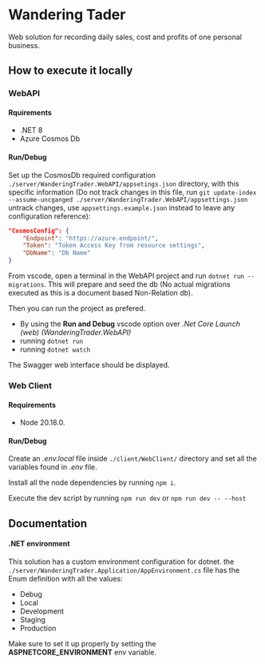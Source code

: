 # Wandering Tader

Web solution for recording daily sales, cost and profits of one personal business.

## How to execute it locally

### WebAPI

#### Rquirements

-   .NET 8
-   Azure Cosmos Db

#### Run/Debug

Set up the CosmosDb required configuration `./server/WanderingTrader.WebAPI/appsetings.json` directory, with this specific information (Do not track changes in this file, run `git update-index --assume-uncganged ./server/WanderingTrader.WebAPI/appsettings.json` untrack changes, use `appsettings.example.json` instead to leave any configuration reference):

```json
"CosmosConfig": {
    "Endpoint": "https://azure.endpoint/",
    "Token": "Token Access Key from resource settings",
    "DbName": "Db Name"
}
```

From vscode, open a terminal in the WebAPI project and run `dotnet run -- migrations`.
This will prepare and seed the db (No actual migrations executed as this is a document based Non-Relation db).

Then you can run the project as prefered.

-   By using the **Run and Debug** vscode option over _.Net Core Launch (web) (WanderingTrader.WebAPI)_
-   running `dotnet run`
-   running `dotnet watch`

The Swagger web interface should be displayed.

### Web Client

#### Requirements

-   Node 20.18.0.

#### Run/Debug

Create an _.env.local_ file inside `./client/WebClient/` directory and set all the variables found in _.env_ file.

Install all the node dependencies by running `npm i`.

Execute the dev script by running `npm run dev` or `npm run dev -- --host`

## Documentation

#### .NET environment

This solution has a custom environment configuration for dotnet. the `./server/WanderingTrader.Application/AppEnvironment.cs` file has the Enum definition with all the values:

-   Debug
-   Local
-   Development
-   Staging
-   Production

Make sure to set it up properly by setting the **ASPNETCORE_ENVIRONMENT** env variable.
